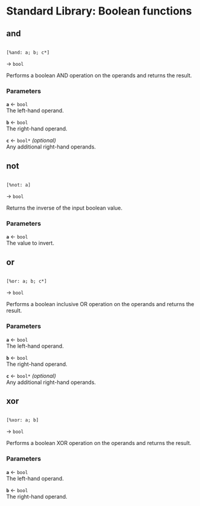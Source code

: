 # Standard Library: Boolean functions

## and

```rant

[%and: a; b; c*]

```
&rarr; `bool`

Performs a boolean AND operation on the operands and returns the result.

### Parameters

**`a`** &larr; `bool` <br/>
The left-hand operand.

**`b`** &larr; `bool` <br/>
The right-hand operand.

**`c`** &larr; `bool*` *(optional)* <br/>
Any additional right-hand operands.

## not

```rant

[%not: a]

```
&rarr; `bool`

Returns the inverse of the input boolean value.

### Parameters

**`a`** &larr; `bool` <br/>
The value to invert.

## or

```rant

[%or: a; b; c*]

```
&rarr; `bool`

Performs a boolean inclusive OR operation on the operands and returns the result.

### Parameters

**`a`** &larr; `bool` <br/>
The left-hand operand.

**`b`** &larr; `bool` <br/>
The right-hand operand.

**`c`** &larr; `bool*` *(optional)* <br/>
Any additional right-hand operands.


## xor

```rant

[%xor: a; b]

```
&rarr; `bool`

Performs a boolean XOR operation on the operands and returns the result.

### Parameters

**`a`** &larr; `bool` <br/>
The left-hand operand.

**`b`** &larr; `bool` <br/>
The right-hand operand.